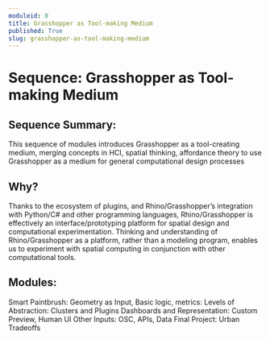 ```yaml
---
moduleid: 0
title: Grasshopper as Tool-making Medium
published: True
slug: grasshopper-as-tool-making-medium
---
```

# Sequence: Grasshopper as Tool-making Medium
## Sequence Summary:
This sequence of modules introduces Grasshopper as a tool-creating medium, merging concepts in HCI, spatial thinking, affordance theory to use Grasshopper as a medium for general computational design processes
## Why?
Thanks to the ecosystem of plugins, and Rhino/Grasshopper’s integration with Python/C# and other programming languages, Rhino/Grasshopper is effectively an interface/prototyping platform for spatial design and computational experimentation. Thinking and understanding of Rhino/Grasshopper as a platform, rather than a modeling program, enables us to experiment with spatial computing in conjunction with other computational tools.
## Modules:
Smart Paintbrush: Geometry as Input, Basic logic, metrics:
Levels of Abstraction: Clusters and Plugins
Dashboards and Representation: Custom Preview, Human UI
Other Inputs: OSC, APIs, Data
Final Project: Urban Tradeoffs
